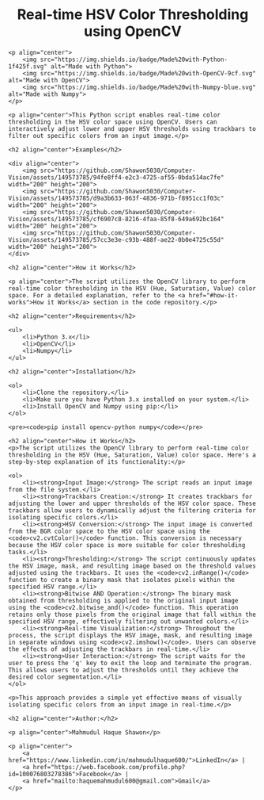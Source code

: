 <!DOCTYPE html>
<html lang="en">
<head>
    <meta charset="UTF-8">
    <meta name="viewport" content="width=device-width, initial-scale=1.0">
    <title>Real-time HSV Color Thresholding using OpenCV</title>
</head>
<body>
    <h1 align="center">Real-time HSV Color Thresholding using OpenCV</h1>

    <p align="center">
        <img src="https://img.shields.io/badge/Made%20with-Python-1f425f.svg" alt="Made with Python">
        <img src="https://img.shields.io/badge/Made%20with-OpenCV-9cf.svg" alt="Made with OpenCV">
        <img src="https://img.shields.io/badge/Made%20with-Numpy-blue.svg" alt="Made with Numpy">
    </p>

    <p align="center">This Python script enables real-time color thresholding in the HSV color space using OpenCV. Users can interactively adjust lower and upper HSV thresholds using trackbars to filter out specific colors from an input image.</p>

    <h2 align="center">Examples</h2>

    <div align="center">
        <img src="https://github.com/Shawon5030/Computer-Vision/assets/149573785/94fe8ff4-e2c3-4725-af55-0bda514ac7fe" width="200" height="200">
        <img src="https://github.com/Shawon5030/Computer-Vision/assets/149573785/d9a3b633-063f-4836-971b-f8951cc1f03c" width="200" height="200">
        <img src="https://github.com/Shawon5030/Computer-Vision/assets/149573785/cf6907c8-8216-4faa-85f8-649a692bc164" width="200" height="200">
        <img src="https://github.com/Shawon5030/Computer-Vision/assets/149573785/57cc3e3e-c93b-488f-ae22-0b0e4725c55d" width="200" height="200">
    </div>

    <h2 align="center">How it Works</h2>

    <p align="center">The script utilizes the OpenCV library to perform real-time color thresholding in the HSV (Hue, Saturation, Value) color space. For a detailed explanation, refer to the <a href="#how-it-works">How it Works</a> section in the code repository.</p>

    <h2 align="center">Requirements</h2>

    <ul>
        <li>Python 3.x</li>
        <li>OpenCV</li>
        <li>Numpy</li>
    </ul>

    <h2 align="center">Installation</h2>

    <ol>
        <li>Clone the repository.</li>
        <li>Make sure you have Python 3.x installed on your system.</li>
        <li>Install OpenCV and Numpy using pip:</li>
    </ol>

    <pre><code>pip install opencv-python numpy</code></pre>

    <h2 align="center">How it Works</h2>
    <p>The script utilizes the OpenCV library to perform real-time color thresholding in the HSV (Hue, Saturation, Value) color space. Here's a step-by-step explanation of its functionality:</p>

    <ol>
        <li><strong>Input Image:</strong> The script reads an input image from the file system.</li>
        <li><strong>Trackbars Creation:</strong> It creates trackbars for adjusting the lower and upper thresholds of the HSV color space. These trackbars allow users to dynamically adjust the filtering criteria for isolating specific colors.</li>
        <li><strong>HSV Conversion:</strong> The input image is converted from the BGR color space to the HSV color space using the <code>cv2.cvtColor()</code> function. This conversion is necessary because the HSV color space is more suitable for color thresholding tasks.</li>
        <li><strong>Thresholding:</strong> The script continuously updates the HSV image, mask, and resulting image based on the threshold values adjusted using the trackbars. It uses the <code>cv2.inRange()</code> function to create a binary mask that isolates pixels within the specified HSV range.</li>
        <li><strong>Bitwise AND Operation:</strong> The binary mask obtained from thresholding is applied to the original input image using the <code>cv2.bitwise_and()</code> function. This operation retains only those pixels from the original image that fall within the specified HSV range, effectively filtering out unwanted colors.</li>
        <li><strong>Real-time Visualization:</strong> Throughout the process, the script displays the HSV image, mask, and resulting image in separate windows using <code>cv2.imshow()</code>. Users can observe the effects of adjusting the trackbars in real-time.</li>
        <li><strong>User Interaction:</strong> The script waits for the user to press the 'q' key to exit the loop and terminate the program. This allows users to adjust the thresholds until they achieve the desired color segmentation.</li>
    </ol>

    <p>This approach provides a simple yet effective means of visually isolating specific colors from an input image in real-time.</p>

    <h2 align="center">Author:</h2>

    <p align="center">Mahmudul Haque Shawon</p>

    <p align="center">
        <a href="https://www.linkedin.com/in/mahmudulhaque600/">LinkedIn</a> |
        <a href="https://web.facebook.com/profile.php?id=100076803278386">Facebook</a> |
        <a href="mailto:haquemahmudul600@gmail.com">Gmail</a>
    </p>

</body>
</html>

